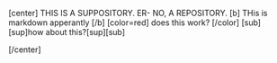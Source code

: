 [center] THIS IS A SUPPOSITORY. ER- NO, A REPOSITORY.
[b] THis is markdown apperantly [/b]
[color=red] does this work? [/color]
[sub][sup]how about this?[sup][sub]

[/center]
